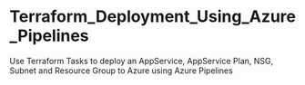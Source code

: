 # Terraform_Deployment_Using_Azure_Pipelines
Use Terraform Tasks to deploy an AppService, AppService Plan, NSG, Subnet and Resource Group to Azure using Azure Pipelines
